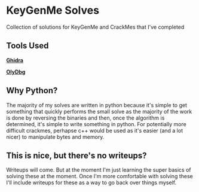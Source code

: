 # KeyGenMe Solves
Collection of solutions for KeyGenMe and CrackMes that I've completed


## Tools Used

[**Ghidra**](https://ghidra-sre.org/)

[**OlyDbg**](http://www.ollydbg.de/)

## Why Python?
The majority of my solves are written in python because it's simple to get something that quickly performs the small solve as the majority of the work is done by reversing the binaries and then, once the algorithm is determined, it's simple to write something in python.
For potentially more difficult crackmes, perhapse c++ would be used as it's easier (and a lot nicer) to manipulate bytes and memory.

## This is nice, but there's no writeups?
Writeups will come. But at the moment I'm just learning the super basics of solving these at the moment. Once I'm more comfortable with solving these I'll include writeups for these as a way to go back over things myself.
